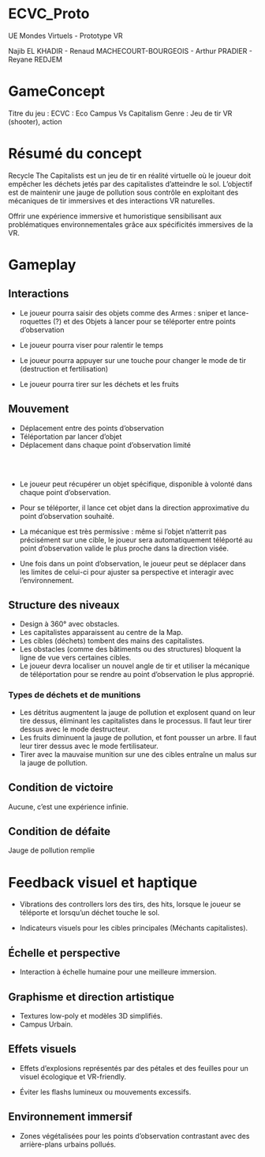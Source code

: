 # ECVC_Proto
UE Mondes Virtuels - Prototype VR

Najib EL KHADIR - Renaud MACHECOURT-BOURGEOIS - Arthur PRADIER - Reyane REDJEM


# GameConcept

Titre du jeu : ECVC : Eco Campus Vs Capitalism
Genre : Jeu de tir VR (shooter), action

# Résumé du concept
Recycle The Capitalists est un jeu de tir en réalité virtuelle où le joueur doit empêcher les déchets jetés par des capitalistes d’atteindre le sol. L’objectif est de maintenir une jauge de pollution sous contrôle en exploitant des mécaniques de tir immersives et des interactions VR naturelles.

Offrir une expérience immersive et humoristique sensibilisant aux problématiques environnementales grâce aux spécificités immersives de la VR.

# Gameplay

## Interactions

- Le joueur pourra saisir des objets comme des Armes : sniper et lance-roquettes (?) et des Objets à lancer pour se téléporter entre points d’observation

- Le joueur pourra viser pour ralentir le temps

- Le joueur pourra appuyer sur une touche pour changer le mode de tir (destruction et fertilisation)

- Le joueur pourra tirer sur les déchets et les fruits

## Mouvement

- Déplacement entre des points d’observation
- Téléportation par lancer d’objet
- Déplacement dans chaque point d’observation limité
</br>
</br>

- Le joueur peut récupérer un objet spécifique, disponible à volonté dans chaque point d’observation.

- Pour se téléporter, il lance cet objet dans la direction approximative du point d’observation souhaité.

- La mécanique est très permissive : même si l’objet n’atterrit pas précisément sur une cible, le joueur sera automatiquement téléporté au point d’observation valide le plus proche dans la direction visée.

- Une fois dans un point d’observation, le joueur peut se déplacer dans les limites de celui-ci pour ajuster sa perspective et interagir avec l’environnement.


## Structure des niveaux

- Design à 360° avec obstacles.
- Les capitalistes apparaissent au centre de la Map.
- Les cibles (déchets) tombent des mains des capitalistes.
- Les obstacles (comme des bâtiments ou des structures) bloquent la ligne de vue vers certaines cibles. 
- Le joueur devra localiser un nouvel angle de tir et utiliser la mécanique de téléportation pour se rendre au point d’observation le plus approprié.

### Types de déchets et de munitions

- Les détritus augmentent la jauge de pollution et explosent quand on leur tire dessus, éliminant les capitalistes dans le processus. Il faut leur tirer dessus avec le mode destructeur.
- Les fruits diminuent la jauge de pollution, et font pousser un arbre. Il faut leur tirer dessus avec le mode fertilisateur.
- Tirer avec la mauvaise munition sur une des cibles entraîne un malus sur la jauge de pollution.

## Condition de victoire

Aucune, c’est une expérience infinie.

## Condition de défaite

Jauge de pollution remplie


# Feedback visuel et haptique

- Vibrations des controllers lors des tirs, des hits, lorsque le joueur se téléporte et lorsqu’un déchet touche le sol.

- Indicateurs visuels pour les cibles principales (Méchants capitalistes).


## Échelle et perspective

- Interaction à échelle humaine pour une meilleure immersion.

## Graphisme et direction artistique

- Textures low-poly et modèles 3D simplifiés.
- Campus Urbain.

## Effets visuels

- Effets d’explosions représentés par des pétales et des feuilles pour un visuel écologique et VR-friendly.

- Éviter les flashs lumineux ou mouvements excessifs.

## Environnement immersif

- Zones végétalisées pour les points d’observation contrastant avec des arrière-plans urbains pollués.










